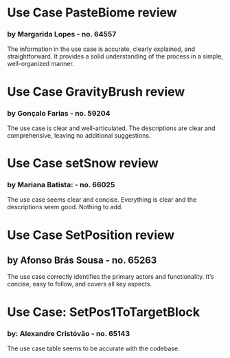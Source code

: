 
# Use Case PasteBiome review 
### by Margarida Lopes - no. 64557
The information in the use case is accurate, clearly explained, 
and straightforward. 
It provides a solid understanding of the process in a simple, 
well-organized manner. 

# Use Case GravityBrush review
### by Gonçalo Farias - no. 59204
The use case is clear and well-articulated.
The descriptions are clear and comprehensive, leaving no additional suggestions.

# Use Case setSnow review
### by Mariana Batista: - no. 66025
The use case seems clear and concise.
Everything is clear and the descriptions seem good.
Nothing to add.

# Use Case SetPosition review
## by Afonso Brás Sousa - no. 65263
The use case correctly identifies the primary actors and functionality. It’s concise, easy to follow, and covers all key aspects.

# Use Case: SetPos1ToTargetBlock
### by: Alexandre Cristóvão - no. 65143
The use case table seems to be accurate with the codebase.
